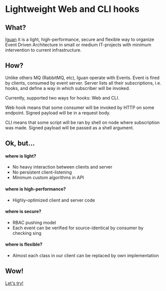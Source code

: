 # Lightweight Web and CLI hooks

## What?

[Iguan](https://github.com/IguanREQ) it is a light, high-performance, secure and flexible way to organize Event Driven Architecture in small or medium IT-projects with minimum intervention to current infrastructure.

## How?

Unlike others MQ \(RabbitMQ, etc\), Iguan operate with Events. Event is fired by clients, consumed by event server. Server lists all their subscriptions, i.e. hooks, and define a way in which subscriber will be invoked.

Currently, supported two ways for hooks: Web and CLI. 

Web hook means that some consumer will be invoked by HTTP on some endpoint. Signed payload will be in a request body. 

CLI means that some script will be ran by shell on node where subscription was made. Signed payload will be passed as a shell argument.

## Ok, but...

#### where is light?

* No heavy interaction between clients and server
* No persistent client-listening
* Minimum custom algorithms in API 

#### where is high-performance?

* Highly-optimized client and server code

#### where is secure?

* RBAC pushing model
* Each event can be verified for source-identical by consumer by checking sing

#### where is flexible?

* Almost each class in our client can be replaced by own implementation

## Wow!

[Let's try!](quick-start.md)

